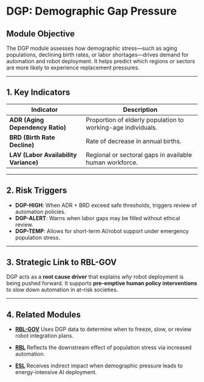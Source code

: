 # DGP: Demographic Gap Pressure

## Module Objective
The DGP module assesses how demographic stress—such as aging populations, declining birth rates, or labor shortages—drives demand for automation and robot deployment.
It helps predict which regions or sectors are more likely to experience replacement pressures.

---

## 1. Key Indicators

| Indicator | Description |
|----------|-------------|
| **ADR (Aging Dependency Ratio)** | Proportion of elderly population to working-age individuals. |
| **BRD (Birth Rate Decline)** | Rate of decrease in annual births. |
| **LAV (Labor Availability Variance)** | Regional or sectoral gaps in available human workforce. |

---

## 2. Risk Triggers

- **DGP-HIGH**: When ADR + BRD exceed safe thresholds, triggers review of automation policies.
- **DGP-ALERT**: Warns when labor gaps may be filled without ethical review.
- **DGP-TEMP**: Allows for short-term AI/robot support under emergency population stress.

---

## 3. Strategic Link to RBL-GOV
DGP acts as a **root cause driver** that explains *why* robot deployment is being pushed forward.
It supports **pre-emptive human policy interventions** to slow down automation in at-risk societies.

---

## 4. Related Modules

- [**RBL-GOV**](RBL-GOV.md)
Uses DGP data to determine when to freeze, slow, or review robot integration plans.

- [**RBL**](RBL.md)
Reflects the downstream effect of population stress via increased automation.

- [**ESL**](ESL.md)
Receives indirect impact when demographic pressure leads to energy-intensive AI deployment.

